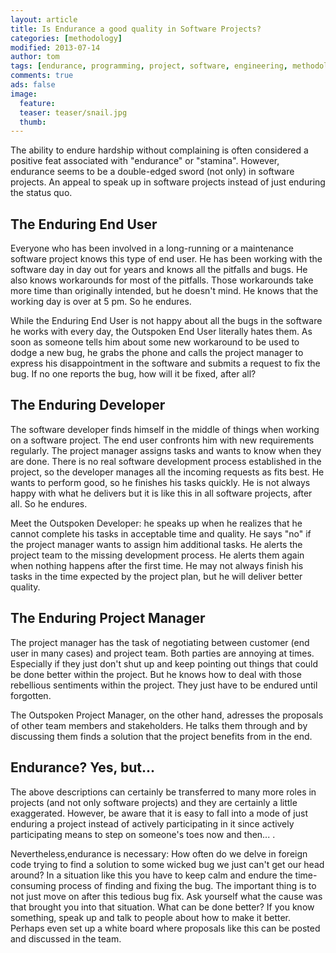 ```yaml
---
layout: article
title: Is Endurance a good quality in Software Projects?
categories: [methodology]
modified: 2013-07-14
author: tom
tags: [endurance, programming, project, software, engineering, methodology]
comments: true
ads: false
image:
  feature: 
  teaser: teaser/snail.jpg
  thumb:
---
```


The ability to endure hardship without complaining is often considered a positive feat associated with "endurance" or "stamina". However, endurance seems to be a double-edged sword (not only) in software projects. An appeal to speak up in software projects instead of just enduring the status quo.

## The Enduring End User

Everyone who has been involved in a long-running or a maintenance software project knows this type of end user. He has been working with the software day in day out for years and knows all the pitfalls and bugs. He also knows workarounds for most of the pitfalls. Those workarounds take more time than originally intended, but he doesn't mind. He knows that the working day is over at 5 pm. So he endures.

While the Enduring End User is not happy about all the bugs in the software he works with every day, the Outspoken End User literally hates them. As soon as someone tells him about some new workaround to be used to dodge a new bug, he grabs the phone and calls the project manager to express his disappointment in the software and submits a request to fix the bug. If no one reports the bug, how will it be fixed, after all?

## The Enduring Developer

The software developer finds himself in the middle of things when working on a software project. The end user confronts him with new requirements regularly. The project manager assigns tasks and wants to know when they are done. There is no real software development process established in the project, so the developer manages all the incoming requests as fits best. He wants to perform good, so he finishes his tasks quickly. He is not always happy with what he delivers but it is like this in all software projects, after all. So he endures.

Meet the Outspoken Developer: he speaks up when he realizes that he cannot complete his tasks in acceptable time and quality. He says "no" if the project manager wants to assign him additional tasks. He alerts the project team to the missing development process. He alerts them again when nothing happens after the first time. He may not always finish his tasks in the time expected by the project plan, but he will deliver better quality.

## The Enduring Project Manager

The project manager has the task of negotiating between customer (end user in many cases) and project team. Both parties are annoying at times. Especially if they just don't shut up and keep pointing out things that could be done better within the project. But he knows how to deal with those rebellious sentiments within the project. They just have to be endured until forgotten.

The Outspoken Project Manager, on the other hand, adresses the proposals of other team members and stakeholders. He talks them through and by discussing them finds a solution that the project benefits from in the end.

## Endurance? Yes, but...

The above descriptions can certainly be transferred to many more roles in projects (and not only software projects) and they are certainly a little exaggerated. However, be aware that it is easy to fall into a mode of just enduring a project instead of actively participating in it since actively participating means to step on someone's toes now and then... .

Nevertheless,endurance is necessary: How often do we delve in foreign code trying to find a solution to some wicked bug we just can't get our head around? In a situation like this you have to keep calm and endure the time-consuming process of finding and fixing the bug. The important thing is to not just move on after this tedious bug fix. Ask yourself what the cause was that brought you into that situation. What can be done better? If you know something, speak up and talk to people about how to make it better. Perhaps even set up a white board where proposals like this can be posted and discussed in the team.
